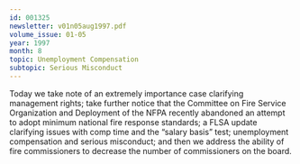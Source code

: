 ```yaml
---
id: 001325
newsletter: v01n05aug1997.pdf
volume_issue: 01-05
year: 1997
month: 8
topic: Unemployment Compensation
subtopic: Serious Misconduct
---
```


Today we take note of an extremely importance case clarifying management rights; take further notice that the  Committee on Fire Service Organization and Deployment of the NFPA recently abandoned an attempt to adopt minimum national fire response standards; a FLSA update clarifying issues with comp time and the “salary basis” test; unemployment compensation and serious misconduct; and then we address the ability of fire commissioners to decrease the number of commissioners on the board.